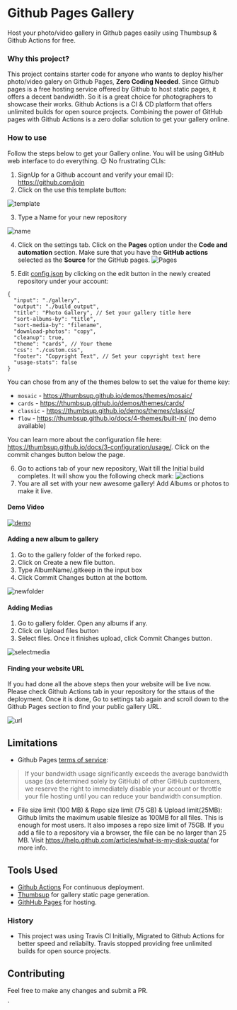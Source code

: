# Github Pages Gallery
Host your photo/video gallery in Github pages easily using Thumbsup & Github Actions for free.

### Why this project?
This project contains starter code for anyone who wants to deploy his/her photo/video galery on Github Pages,
**Zero Coding Needed**. Since Github pages is a free hosting service offered by Github to host static pages, it
offers a decent bandwidth. So it is a great choice for photographers to showcase their works. Github Actions is a CI & CD
platform that offers unlimited builds for open source projects. Combining the power of GitHub pages with Github Actions is
a zero dollar solution to get your gallery online.

### How to use
Follow the steps below to get your Gallery online. You will be using GitHub web interface to do everything.
:wink: No frustrating CLIs:
1. SignUp for a Github account and verify your email ID: https://github.com/join
2. Click on the use this template button:

![template](https://user-images.githubusercontent.com/8397274/103133407-40d86f00-46d0-11eb-82f2-edb4a0a30333.png)

3. Type a Name for your new repository

![name](https://user-images.githubusercontent.com/8397274/103133448-88f79180-46d0-11eb-87ee-8da7a7d63473.png)

4. Click on the settings tab. Click on the **Pages** option under the **Code and automation** section. Make sure that you have the **GitHub actions** selected as the **Source** for the GitHub pages.
   ![Pages](https://user-images.githubusercontent.com/8397274/222885316-edd4dad3-fcdd-4c23-ad3a-dd96fa8bc426.png)

5. Edit [config.json](config.json) by clicking on the edit button in the newly created repository under your account:

```
{
  "input": "./gallery",
  "output": "./build_output",
  "title": "Photo Gallery", // Set your gallery title here
  "sort-albums-by": "title",
  "sort-media-by": "filename",
  "download-photos": "copy",
  "cleanup": true,
  "theme": "cards", // Your theme
  "css": "./custom.css",
  "footer": "Copyright Text", // Set your copyright text here
  "usage-stats": false
}
```
You can chose from any of the themes below to set the value for theme key:
* `mosaic` - https://thumbsup.github.io/demos/themes/mosaic/
* `cards` - https://thumbsup.github.io/demos/themes/cards/
* `classic` - https://thumbsup.github.io/demos/themes/classic/
* `flow` - https://thumbsup.github.io/docs/4-themes/built-in/ (no demo available)

You can learn more about the configuration file here: https://thumbsup.github.io/docs/3-configuration/usage/. Click on the commit changes button below the page.

6. Go to actions tab of your new repository, Wait till the Initial build completes. It will show you the following check mark:
![actions](https://user-images.githubusercontent.com/8397274/103133265-7af54100-46cf-11eb-9cef-38fa122142aa.png)
7. You are all set with your new awesome gallery! Add Albums or photos to make it live.

#### Demo Video
[![demo](http://img.youtube.com/vi/uYh7b2V0pyA/0.jpg)](http://www.youtube.com/watch?v=uYh7b2V0pyA "Github Pages Gallery Demo")


#### Adding a new album to gallery
1. Go to the gallery folder of the forked repo.
2. Click on Create a new file button.
3. Type AlbumName/.gitkeep in the input box
4. Click Commit Changes button at the bottom.

![newfolder](https://media.giphy.com/media/455paOHOAWr4KWNOtg/giphy.gif)

#### Adding Medias
1. Go to gallery folder. Open any albums if any.
2. Click on Upload files button
3. Select files. Once it finishes upload, click Commit Changes button.

![selectmedia](https://media.giphy.com/media/2uIfenjYx5anbQOEAo/giphy.gif)

#### Finding your website URL
If you had done all the above steps then your website will be live now. Please check Github Actions tab in your repository for the sttaus of the
deployment.  Once it is done, Go to settings tab again and scroll down to the Github Pages section to find your public gallery URL.

![url](https://user-images.githubusercontent.com/8397274/48008065-f639b880-e13e-11e8-9f8e-72d27ad7cc30.png)

## Limitations
* Github Pages [terms of service](https://help.github.com/articles/github-terms-of-service/):
> If your bandwidth usage significantly exceeds the average bandwidth usage (as determined solely by GitHub) of other GitHub customers, we reserve the right to immediately disable your account or throttle your file hosting until you can reduce your bandwidth consumption.

* File size limit (100 MB) & Repo size limit (75 GB) & Upload limit(25MB): Github limits the maximum usable filesize as 100MB for all files. This is enough for most users. It also imposes a repo size limit of 75GB. If you add a file to a repository via a browser, the file can be no larger than 25 MB. Visit https://help.github.com/articles/what-is-my-disk-quota/ for more info.


## Tools Used
* [Github Actions](https://github.com/features/actions) For continuous deployment.
* [Thumbsup](https://thumbsup.github.io/) for gallery static page generation.
* [GithHub Pages](https://pages.github.com/) for hosting.

### History
* This project was using Travis CI Initially, Migrated to Github Actions for better speed and reliabilty. Travis stopped providing free unlimited builds for open source projects.

## Contributing
Feel free to make any changes and submit a PR.



`
